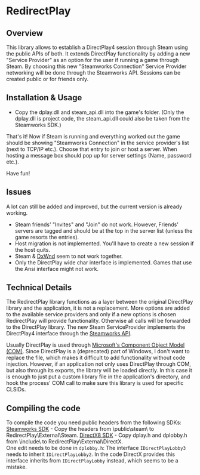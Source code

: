 # RedirectPlay

## Overview

This library allows to establish a DirectPlay4 session through Steam using the public APIs of both.
It extends DirectPlay functionality by adding a new "Service Provider" as an option for the user if running a game through Steam.
By choosing this new "Steamworks Connection" Service Provider networking will be done through the Steamworks API.
Sessions can be created public or for friends only.

## Installation & Usage
- Copy the dplay.dll and steam_api.dll into the game's folder. (Only the dplay.dll is project code, the steam_api.dll could also be taken from the Steamworks SDK.)

That's it! Now if Steam is running and everything worked out the game should be showing "Steamworks Connection" in the service provider's list (next to TCP/IP etc.).
Choose that entry to join or host a server. When hosting a message box should pop up for server settings (Name, password etc.).

Have fun!

## Issues
A lot can still be added and improved, but the current version is already working.
- Steam friends' "Invites" and "Join" do not work. However, Friends' servers are tagged and should be at the top in the server list (unless the game resorts the entries).
- Host migration is not implemented. You'll have to create a new session if the host quits.
- Steam & [DxWnd](https://github.com/DxWnd) seem to not work together.
- Only the DirectPlay wide char interface is implemented. Games that use the Ansi interface might not work.

## Technical Details

The RedirectPlay library functions as a layer between the original DirectPlay library and the application, it is not a replacement. More options are added to the available service providers and only if a new options is chosen
RedirectPlay will provide functionality. Otherwise all calls will be forwarded to the DirectPlay library.
The new Steam ServiceProvider implements the DirectPlay4 interface through the [Steamworks API](https://partner.steamgames.com/doc/sdk).

Usually DirectPlay is used through [Microsoft's Component Object Model (COM)](https://learn.microsoft.com/en-us/windows/win32/com/component-object-model--com--portal).
Since DirectPlay is a (deprecated) part of Windows, I don't want to replace the file, which makes it difficult to add functionality without code injection.
However, if an application not only uses DirectPlay through COM, but also through its exports, the library will be loaded directly.
In this case it is enough to just put a custom library file in the application's directory, and hook the process' COM call to make sure this library is used for specific CLSIDs.

## Compiling the code
To compile the code you need public headers from the following SDKs:
[Steamworks SDK](https://partner.steamgames.com/downloads/list) - Copy the headers from \public\steam\ to RedirectPlay\External\Steam\.
[DirectX8 SDK](https://archive.org/details/dx8sdk) - Copy dplay.h and dplobby.h from \include\ to RedirectPlay\External\DirectX\.  
One edit needs to be done in `dplobby.h`: The interface `IDirectPlayLobby3` needs to inherit `IDirectPlayLobby2`. In the code DirectX provides this interface inherits from `IDirectPlayLobby` instead, which seems to be a mistake.

